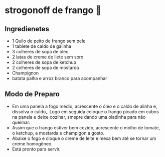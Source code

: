 # strogonoff de frango :chicken:

## Ingredienetes

- 1 Quilo de peito de frango sem pele
- 1 tablete de caldo de galinha
- 3 colheres de sopa de óleo
- 2 latas de creme de liete sem soro
- 2 colheres de sopa de ketchup
- 2 colheres de sopa de mostarda
- Champignon
- batata palha e arroz branco para acompanhar

## Modo de Preparo

- Em uma panela a fogo médio, acrescente o óleo e o caldo de alinha e, dissolva o caldo,. Logo em seguida coloque o frango picado em cubos na panela e deixe cozihar, smepre dando uma oladinha para não queimar.
- Assim que o frango estiver bem cozido, acrescente o molho de tomate, o ketchup, a mostarda e champigon a gosto.
- Abaixe o fogo e cloque o creme de leite e mexa bem até se tornar um creme homogêneo.
- Está pronto para servir.



